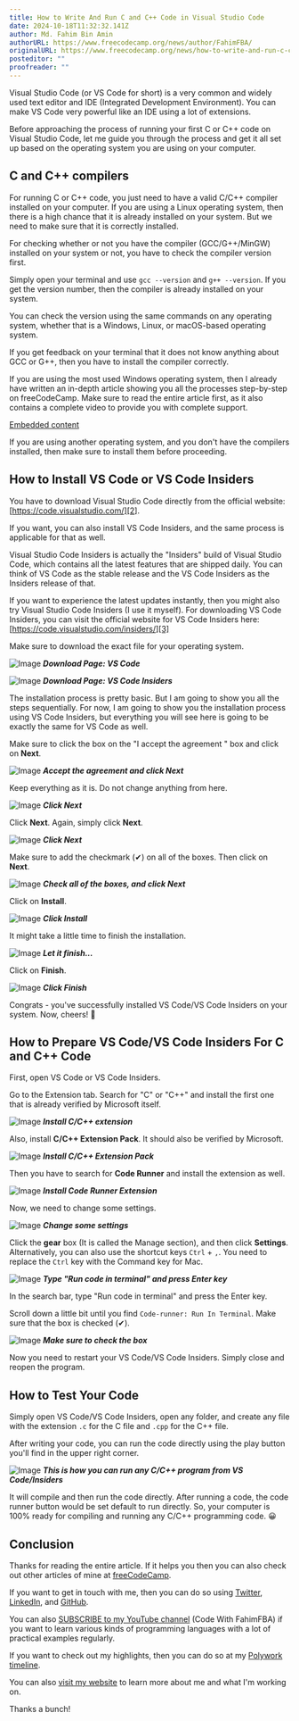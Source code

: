 ```yaml
---
title: How to Write And Run C and C++ Code in Visual Studio Code
date: 2024-10-18T11:32:32.141Z
author: Md. Fahim Bin Amin
authorURL: https://www.freecodecamp.org/news/author/FahimFBA/
originalURL: https://www.freecodecamp.org/news/how-to-write-and-run-c-cpp-code-on-visual-studio-code/
posteditor: ""
proofreader: ""
---
```


Visual Studio Code (or VS Code for short) is a very common and widely used text editor and IDE (Integrated Development Environment). You can make VS Code very powerful like an IDE using a lot of extensions.

<!-- more -->

Before approaching the process of running your first C or C++ code on Visual Studio Code, let me guide you through the process and get it all set up based on the operating system you are using on your computer.

## C and C++ compilers

For running C or C++ code, you just need to have a valid C/C++ compiler installed on your computer. If you are using a Linux operating system, then there is a high chance that it is already installed on your system. But we need to make sure that it is correctly installed.

For checking whether or not you have the compiler (GCC/G++/MinGW) installed on your system or not, you have to check the compiler version first.

Simply open your terminal and use `gcc --version` and `g++ --version`. If you get the version number, then the compiler is already installed on your system.

You can check the version using the same commands on any operating system, whether that is a Windows, Linux, or macOS-based operating system.

If you get feedback on your terminal that it does not know anything about GCC or G++, then you have to install the compiler correctly.

If you are using the most used Windows operating system, then I already have written an in-depth article showing you all the processes step-by-step on freeCodeCamp. Make sure to read the entire article first, as it also contains a complete video to provide you with complete support.

[Embedded content][1]

If you are using another operating system, and you don't have the compilers installed, then make sure to install them before proceeding.

## How to Install VS Code or VS Code Insiders

You have to download Visual Studio Code directly from the official website: [https://code.visualstudio.com/][2].

If you want, you can also install VS Code Insiders, and the same process is applicable for that as well.

Visual Studio Code Insiders is actually the "Insiders" build of Visual Studio Code, which contains all the latest features that are shipped daily. You can think of VS Code as the stable release and the VS Code Insiders as the Insiders release of that.

If you want to experience the latest updates instantly, then you might also try Visual Studio Code Insiders (I use it myself). For downloading VS Code Insiders, you can visit the official website for VS Code Insiders here: [https://code.visualstudio.com/insiders/][3]

Make sure to download the exact file for your operating system.

![Image](https://www.freecodecamp.org/news/content/images/2023/01/image-163.png) _**Download Page: VS Code**_

![Image](https://www.freecodecamp.org/news/content/images/2023/01/image-164.png) _**Download Page: VS Code Insiders**_

The installation process is pretty basic. But I am going to show you all the steps sequentially. For now, I am going to show you the installation process using VS Code Insiders, but everything you will see here is going to be exactly the same for VS Code as well.

Make sure to click the box on the "I accept the agreement " box and click on **Next**.

![Image](https://www.freecodecamp.org/news/content/images/2023/01/image-165.png) _**Accept the agreement and click Next**_

Keep everything as it is. Do not change anything from here.

![Image](https://www.freecodecamp.org/news/content/images/2023/01/image-168.png) _**Click Next**_

Click **Next**. Again, simply click **Next**.

![Image](https://www.freecodecamp.org/news/content/images/2023/01/image-170.png) _**Click Next**_

Make sure to add the checkmark (✔) on all of the boxes. Then click on **Next**.

![Image](https://www.freecodecamp.org/news/content/images/2023/01/image-171.png) _**Check all of the boxes, and click Next**_

Click on **Install**.

![Image](https://www.freecodecamp.org/news/content/images/2023/01/image-172.png) _**Click Install**_

It might take a little time to finish the installation.

![Image](https://www.freecodecamp.org/news/content/images/2023/01/image-173.png) _**Let it finish...**_

Click on **Finish**.

![Image](https://www.freecodecamp.org/news/content/images/2023/01/image-175.png) _**Click Finish**_

Congrats - you've successfully installed VS Code/VS Code Insiders on your system. Now, cheers! 🥂

## How to Prepare VS Code/VS Code Insiders For C and C++ Code

First, open VS Code or VS Code Insiders.

Go to the Extension tab. Search for "C" or "C++" and install the first one that is already verified by Microsoft itself.

![Image](https://www.freecodecamp.org/news/content/images/2023/01/image-178.png) _**Install C/C++ extension**_

Also, install **C/C++ Extension Pack**. It should also be verified by Microsoft.

![Image](https://www.freecodecamp.org/news/content/images/2023/01/image-179.png) _**Install C/C++ Extension Pack**_

Then you have to search for **Code Runner** and install the extension as well.

![Image](https://www.freecodecamp.org/news/content/images/2023/01/image-180.png) _**Install Code Runner Extension**_

Now, we need to change some settings.

![Image](https://www.freecodecamp.org/news/content/images/2023/01/image-177.png) _**Change some settings**_

Click the **gear** box (It is called the Manage section), and then click **Settings**. Alternatively, you can also use the shortcut keys `Ctrl` + `,`. You need to replace the `Ctrl` key with the Command key for Mac.

![Image](https://www.freecodecamp.org/news/content/images/2023/01/image-182.png) _**Type "Run code in terminal" and press Enter key**_

In the search bar, type "Run code in terminal" and press the Enter key.

Scroll down a little bit until you find `Code-runner: Run In Terminal`. Make sure that the box is checked (✔).

![Image](https://www.freecodecamp.org/news/content/images/2023/01/image-184.png) _**Make sure to check the box**_

Now you need to restart your VS Code/VS Code Insiders. Simply close and reopen the program.

## How to Test Your Code

Simply open VS Code/VS Code Insiders, open any folder, and create any file with the extension `.c` for the C file and `.cpp` for the C++ file.

After writing your code, you can run the code directly using the play button you'll find in the upper right corner.

![Image](https://www.freecodecamp.org/news/content/images/2023/01/image-185.png) _**This is how you can run any C/C++ program from VS Code/Insiders**_

It will compile and then run the code directly. After running a code, the code runner button would be set default to run directly. So, your computer is 100% ready for compiling and running any C/C++ programming code. 😀

## Conclusion

Thanks for reading the entire article. If it helps you then you can also check out other articles of mine at [freeCodeCamp][4].

If you want to get in touch with me, then you can do so using [Twitter][5], [LinkedIn][6], and [GitHub][7].

You can also [SUBSCRIBE to my YouTube channel][8] (Code With FahimFBA) if you want to learn various kinds of programming languages with a lot of practical examples regularly.

If you want to check out my highlights, then you can do so at my [Polywork timeline][9].

You can also [visit my website][10] to learn more about me and what I'm working on.

Thanks a bunch!

[1]: https://www.freecodecamp.org/news/how-to-install-c-and-cpp-compiler-on-windows/
[2]: https://code.visualstudio.com/
[3]: https://code.visualstudio.com/insiders/
[4]: https://www.freecodecamp.org/news/author/fahimbinamin/
[5]: https://twitter.com/Fahim_FBA
[6]: https://www.linkedin.com/in/fahimfba/
[7]: https://github.com/FahimFBA
[8]: https://www.youtube.com/@FahimAmin?sub_confirmation=1
[9]: https://www.polywork.com/fahimbinamin
[10]: https://fahimbinamin.com/